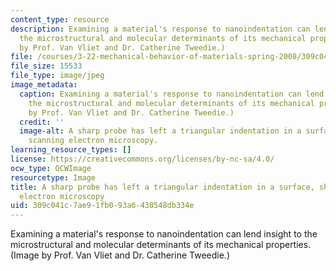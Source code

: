 ```yaml
---
content_type: resource
description: Examining a material's response to nanoindentation can lend insight to
  the microstructural and molecular determinants of its mechanical properties. (Image
  by Prof. Van Vliet and Dr. Catherine Tweedie.)
file: /courses/3-22-mechanical-behavior-of-materials-spring-2008/309c041c7ae91fb093a6438548db334e_3-22s08-th.jpg
file_size: 15533
file_type: image/jpeg
image_metadata:
  caption: Examining a material's response to nanoindentation can lend insight to
    the microstructural and molecular determinants of its mechanical properties. (Image
    by Prof. Van Vliet and Dr. Catherine Tweedie.)
  credit: ''
  image-alt: A sharp probe has left a triangular indentation in a surface, shown using
    scanning electron microscopy.
learning_resource_types: []
license: https://creativecommons.org/licenses/by-nc-sa/4.0/
ocw_type: OCWImage
resourcetype: Image
title: A sharp probe has left a triangular indentation in a surface, shown using scanning
  electron microscopy
uid: 309c041c-7ae9-1fb0-93a6-438548db334e
---
```

Examining a material's response to nanoindentation can lend insight to the microstructural and molecular determinants of its mechanical properties. (Image by Prof. Van Vliet and Dr. Catherine Tweedie.)